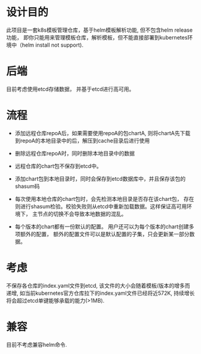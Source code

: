 # 设计目的
 此项目是一套k8s模板管理仓库，基于helm模板解析功能, 但不包含helm release功能， 即你只能用来管理模板仓库，解析模板，但不能直接部署到kubernetes环境中（helm install not support).


 # 后端
 目前考虑使用etcd存储数据， 并基于etcd进行高可用。
 
 # 流程
 * 添加远程仓库repoA后，如果需要使用repoA的包chartA, 则将chartA先下载到repoA的本地目录中的后，解压到cache目录后进行使用
 * 删除远程仓库repoA时，同时删除本地目录中的数据
 * 远程仓库的chart包不保存到etcd中。

 * 添加chart包到本地目录时，同时会保存到etcd数据库中，并且保存该包的shasum码
 * 每次使用本地仓库的chart包时，会先检测本地目录是否存在该chart包， 存在则进行shasum检验。校验失败则从etcd中重新加载数据。这样保证高可用环境下， 主节点的切换不会导致本地数据的混乱。
 * 每个版本的chart都有一份默认的配置。 用户还可以为每个版本的chart创建多项额外的配置， 额外的配置文件可以是默认配置的子集，只会更新某一部分数据。

 # 考虑
  不保存各仓库的index.yaml文件到etcd, 该文件的大小会随着模板/版本的增多而递增, 如当前kubernetes官方仓库拉下的index.yaml文件已经将近572K, 持续增长将会超过etcd单键能够承载的能力(>1MB).
 # 兼容
  目前不考虑兼容helm命令.

